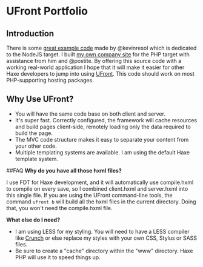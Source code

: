 # UFront Portfolio

## Introduction
There is some [great example code](https://github.com/kevinresol/ufront-nodejs-guide) made by @kevinresol which is dedicated to the NodeJS target. I built [my own company site](http://confidant.ca) for the PHP target with assistance from him and @postite. By offering this source code with a working real-world application I hope that it will make it easier for other Haxe developers to jump into using [UFront](https://github.com/ufront). This code should work on most PHP-supporting hosting packages.

## Why Use UFront?
* You will have the same code base on both client and server.
* It's super fast. Correctly configured, the framework will cache resources and build pages client-side, remotely loading only the data required to build the page.
* The MVC code structure makes it easy to separate your content from your other code.
* Multiple templating systems are available. I am using the default Haxe template system.

##FAQ
**Why do you have all those hxml files?**

I use FDT for Haxe development, and it will automatically use compile.hxml to compile on every save, so I combined client.hxml and server.hxml into this single file. If you are using the UFront command-line tools, the command `ufront b` will build all the hxml files in the current directory. Doing that, you won't need the compile.hxml file. 

**What else do I need?**

* I am using LESS for my styling. You will need to have a LESS compiler like [Crunch](https://getcrunch.co/) or else replace my styles with your own CSS, Stylus or SASS files.
* Be sure to create a "cache" directory within the "www" directory. Haxe PHP will use it to speed things up.